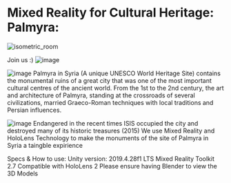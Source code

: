 # Mixed Reality for Cultural Heritage: Palmyra:

![isometric_room](https://user-images.githubusercontent.com/43517319/130931855-87950e27-d873-48b1-bef3-f1caab22b21e.png)

Join us :)
![image](https://user-images.githubusercontent.com/43517319/130961957-61366ae9-f30a-447c-a7df-fc4bdcc8c188.png)



![image](https://user-images.githubusercontent.com/43517319/130322486-dc597ab0-9931-473f-a70e-de517688141a.png)
Palmyra in Syria (A unique UNESCO World Heritage Site) contains the monumental ruins of a great city that was one of the most important cultural centres of the ancient world. From the 1st to the 2nd century, the art and architecture of Palmyra, standing at the crossroads of several civilizations, married Graeco-Roman techniques with local traditions and Persian influences.


![image](https://user-images.githubusercontent.com/43517319/130322558-3d60c702-0847-43ed-81bc-8af70dc92d49.png)
Endangered in the recent times
ISIS occupied the city and destroyed many of its historic treasures (2015)
We use Mixed Reality and HoloLens Technology to make the monuments of the site of Palmyra in Syria a taingble expirience



Specs & How to use:
Unity version: 2019.4.28f1 LTS
Mixed Reality Toolkit 2.7 
Compatible with HoloLens 2
Please ensure having Blender to view the 3D Models
